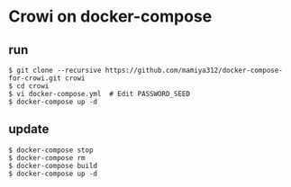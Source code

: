 # Crowi on docker-compose

## run

```
$ git clone --recursive https://github.com/mamiya312/docker-compose-for-crowi.git crowi
$ cd crowi
$ vi docker-compose.yml  # Edit PASSWORD_SEED
$ docker-compose up -d
```

## update
```
$ docker-compose stop
$ docker-compose rm
$ docker-compose build
$ docker-compose up -d
```
